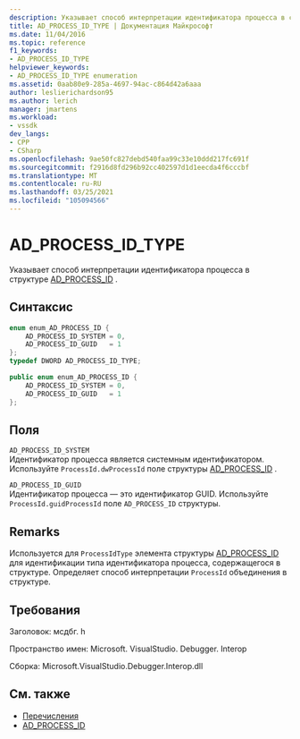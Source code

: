 ```yaml
---
description: Указывает способ интерпретации идентификатора процесса в структуре AD_PROCESS_ID.
title: AD_PROCESS_ID_TYPE | Документация Майкрософт
ms.date: 11/04/2016
ms.topic: reference
f1_keywords:
- AD_PROCESS_ID_TYPE
helpviewer_keywords:
- AD_PROCESS_ID_TYPE enumeration
ms.assetid: 0aab80e9-285a-4697-94ac-c864d42a6aaa
author: leslierichardson95
ms.author: lerich
manager: jmartens
ms.workload:
- vssdk
dev_langs:
- CPP
- CSharp
ms.openlocfilehash: 9ae50fc827debd540faa99c33e10ddd217fc691f
ms.sourcegitcommit: f2916d8fd296b92cc402597d1d1eecda4f6cccbf
ms.translationtype: MT
ms.contentlocale: ru-RU
ms.lasthandoff: 03/25/2021
ms.locfileid: "105094566"
---
```

# <a name="ad_process_id_type"></a>AD_PROCESS_ID_TYPE
Указывает способ интерпретации идентификатора процесса в структуре [AD_PROCESS_ID](../../../extensibility/debugger/reference/ad-process-id.md) .

## <a name="syntax"></a>Синтаксис

```cpp
enum enum_AD_PROCESS_ID {
    AD_PROCESS_ID_SYSTEM = 0,
    AD_PROCESS_ID_GUID   = 1
};
typedef DWORD AD_PROCESS_ID_TYPE;
```

```csharp
public enum enum_AD_PROCESS_ID {
    AD_PROCESS_ID_SYSTEM = 0,
    AD_PROCESS_ID_GUID   = 1
};
```

## <a name="fields"></a>Поля
`AD_PROCESS_ID_SYSTEM`\
Идентификатор процесса является системным идентификатором. Используйте `ProcessId.dwProcessId` поле структуры [AD_PROCESS_ID](../../../extensibility/debugger/reference/ad-process-id.md) .

`AD_PROCESS_ID_GUID`\
Идентификатор процесса — это идентификатор GUID. Используйте `ProcessId.guidProcessId` поле `AD_PROCESS_ID` структуры.

## <a name="remarks"></a>Remarks
Используется для `ProcessIdType` элемента структуры [AD_PROCESS_ID](../../../extensibility/debugger/reference/ad-process-id.md) для идентификации типа идентификатора процесса, содержащегося в структуре. Определяет способ интерпретации `ProcessId` объединения в структуре.

## <a name="requirements"></a>Требования
Заголовок: мсдбг. h

Пространство имен: Microsoft. VisualStudio. Debugger. Interop

Сборка: Microsoft.VisualStudio.Debugger.Interop.dll

## <a name="see-also"></a>См. также
- [Перечисления](../../../extensibility/debugger/reference/enumerations-visual-studio-debugging.md)
- [AD_PROCESS_ID](../../../extensibility/debugger/reference/ad-process-id.md)
